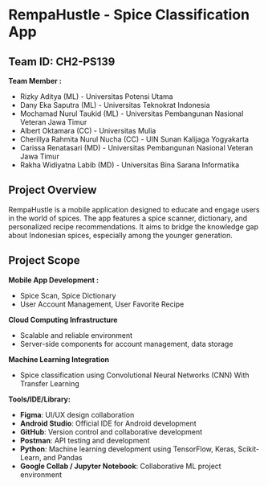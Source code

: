 # RempaHustle - Spice Classification App
## Team ID: CH2-PS139
**Team Member :**
- Rizky Aditya (ML) - Universitas Potensi Utama
- Dany Eka Saputra (ML) - Universitas Teknokrat Indonesia
- Mochamad Nurul Taukid (ML) - Universitas Pembangunan Nasional Veteran Jawa Timur
- Albert Oktamara (CC) - Universitas Mulia
- Cherillya Rahmita Nurul Nucha (CC) - UIN Sunan Kalijaga Yogyakarta
- Carissa Renatasari (MD) - Universitas Pembangunan Nasional Veteran Jawa Timur
- Rakha Widiyatna Labib (MD) - Universitas Bina Sarana Informatika

## Project Overview
RempaHustle is a mobile application designed to educate and engage users in the world of spices. The app features a spice scanner,
dictionary, and personalized recipe recommendations. It aims to bridge the knowledge gap about Indonesian spices, especially 
among the younger generation.

## Project Scope
**Mobile App Development :**
- Spice Scan, Spice Dictionary
- User Account Management, User Favorite Recipe

**Cloud Computing Infrastructure**
- Scalable and reliable environment
- Server-side components for account management, data storage

**Machine Learning Integration**
- Spice classification using Convolutional Neural Networks (CNN) With Transfer Learning

**Tools/IDE/Library:**
- **Figma**: UI/UX design collaboration
- **Android Studio**: Official IDE for Android development
- **GitHub**: Version control and collaborative development
- **Postman**: API testing and development
- **Python**: Machine learning development using TensorFlow, Keras, Scikit-Learn, and Pandas
- **Google Collab / Jupyter Notebook**: Collaborative ML project environment
